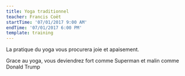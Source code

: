 ```yaml
---
title: Yoga traditionnel
teacher: Francis Coët
startTime: '07/01/2017 9:00 AM'
endTime: '07/01/2017 6:00 PM'
template: training
---
```


La pratique du yoga vous procurera joie et apaisement.

Grace au yoga, vous deviendrez fort comme Superman et malin comme Donald Trump